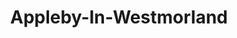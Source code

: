 ---
title: Appleby-In-Westmorland
url: /appleby-in-westmorland/
latitude: 54.577
longitude: -2.491
---